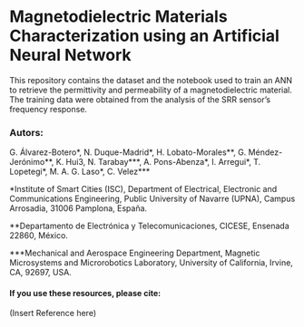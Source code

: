 # Magnetodielectric Materials Characterization using an Artificial Neural Network
This repository contains the dataset and the notebook used to train an ANN to retrieve the permittivity and permeability of a magnetodielectric material. The training data were obtained from the analysis of the SRR sensor’s frequency response.

### Autors: 

G. Álvarez-Botero*, N. Duque-Madrid*, H. Lobato-Morales**, G. Méndez-Jerónimo**, K. Hui3, N. Tarabay***, A. Pons-Abenza*, I. Arregui*, T. Lopetegi*, M. A. G. Laso*, C. Velez***

*Institute of Smart Cities (ISC), Department of Electrical, Electronic and Communications Engineering, Public University of Navarre (UPNA), Campus Arrosadia, 31006 Pamplona, España.

**Departamento de Electrónica y Telecomunicaciones, CICESE, Ensenada 22860, México.

***Mechanical and Aerospace Engineering Department, Magnetic Microsystems and Microrobotics Laboratory, University of California, Irvine, CA, 92697, USA.

#### If you use these resources, please cite:

(Insert Reference here)
